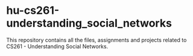 # hu-cs261-understanding_social_networks
This repository contains all the files, assignments and projects related to CS261 - Understanding Social Networks.
